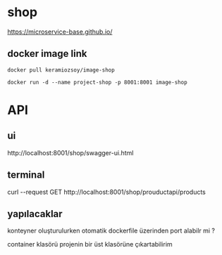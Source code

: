 # shop

https://microservice-base.github.io/


## docker image link
```
docker pull keramiozsoy/image-shop

docker run -d --name project-shop -p 8001:8001 image-shop
```


# API

## ui

http://localhost:8001/shop/swagger-ui.html

## terminal

curl --request GET http://localhost:8001/shop/prouductapi/products


## yapılacaklar
konteyner oluşturulurken otomatik dockerfile üzerinden port alabilr mi ?

container klasörü projenin bir üst klasörüne çıkartabilirim
